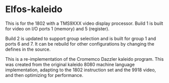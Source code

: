 # Elfos-kaleido

This is for the 1802 with a TMS9XXX video display processor. Build 1 is built for video on I/O ports 1 (memory) and 5 (register).

Build 2 is updated to support group selection and is built for group 1 and ports 6 and 7. It can be rebuild for other configurations by changing the defines in the source.

This is a re-implementation of the Cromemco Dazzler kaleido program. This was created from the original kaleido 8080 machine language implementation, adapting to the 1802 instruction set and the 9918 video, and then optimizing for performance.
